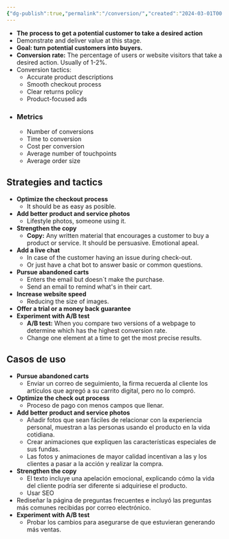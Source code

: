```yaml
---
{"dg-publish":true,"permalink":"/conversion/","created":"2024-03-01T00:06:26.221+01:00","updated":"2024-04-03T01:01:31.000+02:00"}
---
```


- **The process to get a potential customer to take a desired action**
- Demonstrate and deliver value at this stage.
- **Goal: turn potential customers into buyers.**
- **Conversion rate:** The percentage of users or website visitors that take a desired action. Usually of 1-2%.
- Conversion tactics:
	- Accurate product descriptions
	- Smooth checkout process
	- Clear returns policy
	- Product-focused ads
- ### Metrics
	- Number of conversions
	- Time to conversion
	- Cost per conversion
	- Average number of touchpoints
	- Average order size
## Strategies and tactics
- **Optimize the checkout process**
	- It should be as easy as posible.
- **Add better product and service photos**
	- Lifestyle photos, someone  using it.
- **Strengthen the copy**
	- **Copy:** Any written material that encourages a customer to buy a product or service. It should be persuasive. Emotional apeal.
- **Add a live chat**
	- In case of the customer having an issue during check-out.
	- Or just have a chat bot to answer basic or common questions.
- **Pursue abandoned carts**
	- Enters the email but doesn´t make the purchase.
	- Send an email to remind what's in their cart.
- **Increase website speed**
	- Reducing the size of images.
- **Offer a trial or a money back guarantee**
- **Experiment with A/B test**
	- **A/B test:** When you compare two versions of a webpage to determine which has the highest conversion rate.
	- Change one element at a time to get the most precise results.
## Casos de uso
- **Pursue abandoned carts**
	- Enviar un correo de seguimiento, la firma recuerda al cliente los artículos que agregó a su carrito digital, pero no lo compró.
- **Optimize the check out process**
	- Proceso de pago con menos campos que llenar.
- **Add better product and service photos**
	- Añadir fotos que sean fáciles de relacionar con la experiencia personal, muestran a las personas usando el producto en la vida cotidiana.
	- Crear animaciones que expliquen las características especiales de sus fundas.
	- Las fotos y animaciones de mayor calidad incentivan a las y los clientes a pasar a la acción y realizar la compra.
- **Strengthen the copy**
	- El texto incluye una apelación emocional, explicando cómo la vida del cliente podría ser diferente si adquiriese el producto.
	- Usar SEO
- Rediseñar la página de preguntas frecuentes e incluyó las preguntas más comunes recibidas por correo electrónico.
- **Experiment with A/B test**
	- Probar los cambios para asegurarse de que estuvieran generando más ventas.